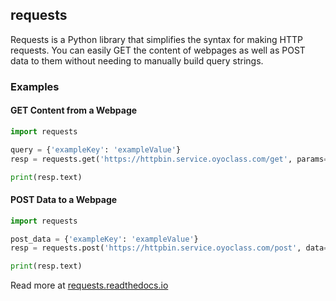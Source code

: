 ## requests

Requests is a Python library that simplifies the syntax for making HTTP 
requests. You can easily GET the content of webpages as well as POST data to
them without needing to manually build query strings.

### Examples

#### GET Content from a Webpage

```python
import requests

query = {'exampleKey': 'exampleValue'}
resp = requests.get('https://httpbin.service.oyoclass.com/get', params=query)

print(resp.text)
```

#### POST Data to a Webpage
```python
import requests

post_data = {'exampleKey': 'exampleValue'}
resp = requests.post('https://httpbin.service.oyoclass.com/post', data=post_data)

print(resp.text)
```

Read more at <a href="https://requests.readthedocs.io/en/latest/">requests.readthedocs.io</a>